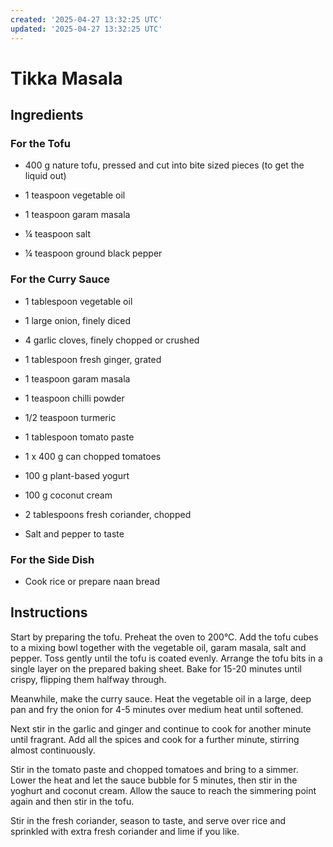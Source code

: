 ```yaml
---
created: '2025-04-27 13:32:25 UTC'
updated: '2025-04-27 13:32:25 UTC'
---
```


# Tikka Masala

## Ingredients

### For the Tofu

- 400 g nature tofu, pressed and cut into bite sized pieces (to get the liquid out)

- 1 teaspoon vegetable oil

- 1 teaspoon garam masala

- ¼ teaspoon salt

- ¼ teaspoon ground black pepper

### For the Curry Sauce

- 1 tablespoon vegetable oil

- 1 large onion, finely diced

- 4 garlic cloves, finely chopped or crushed

- 1 tablespoon fresh ginger, grated

- 1 teaspoon garam masala

- 1 teaspoon chilli powder

- 1/2 teaspoon turmeric

- 1 tablespoon tomato paste

- 1 x 400 g can chopped tomatoes

- 100 g plant-based yogurt

- 100 g coconut cream

- 2 tablespoons fresh coriander, chopped

- Salt and pepper to taste

### For the Side Dish

- Cook rice or prepare naan bread

## Instructions

Start by preparing the tofu.
Preheat the oven to 200°C.
Add the tofu cubes to a mixing bowl together with the vegetable oil, garam masala, salt and pepper.
Toss gently until the tofu is coated evenly.
Arrange the tofu bits in a single layer on the prepared baking sheet.
Bake for 15-20 minutes until crispy, flipping them halfway through.

Meanwhile, make the curry sauce.
Heat the vegetable oil in a large, deep pan and fry the onion for 4-5 minutes over medium heat until softened.

Next stir in the garlic and ginger and continue to cook for another minute until fragrant.
Add all the spices and cook for a further minute, stirring almost continuously.

Stir in the tomato paste and chopped tomatoes and bring to a simmer.
Lower the heat and let the sauce bubble for 5 minutes, then stir in the yoghurt and coconut cream.
Allow the sauce to reach the simmering point again and then stir in the tofu.

Stir in the fresh coriander, season to taste, and serve over rice and sprinkled with extra fresh coriander and lime if you like.

